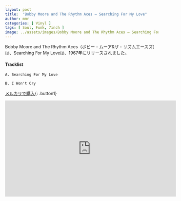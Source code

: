 ```yaml
---
layout: post
title:  "Bobby Moore and The Rhythm Aces – Searching For My Love"
author: mmr
categories: [ Vinyl ]
tags: [ Soul, Funk, 7inch ]
image: ../assets/images/Bobby Moore and The Rhythm Aces – Searching For My Love.jpg
---
```


Bobby Moore and The Rhythm Aces（ボビー・ムーア&ザ・リズムエースズ）は、Searching For My Loveは、1967年にリリースされました。

#### Tracklist
```md
A. Searching For My Love

B. I Won't Cry
```

[メルカリで購入](https://jp.mercari.com/item/m32317600071?afid=6142608987){: .button1}

<iframe width="560" height="315" src="https://www.youtube.com/embed/rKJsW6DRgeY?si=S_JLwSDB0onxsedN" title="YouTube video player" frameborder="0" allow="accelerometer; autoplay; clipboard-write; encrypted-media; gyroscope; picture-in-picture; web-share" referrerpolicy="strict-origin-when-cross-origin" allowfullscreen></iframe>